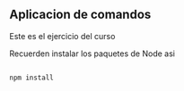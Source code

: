 ## Aplicacion de comandos

Este es el ejercicio del curso

Recuerden instalar los paquetes de Node asi

```

npm install
```